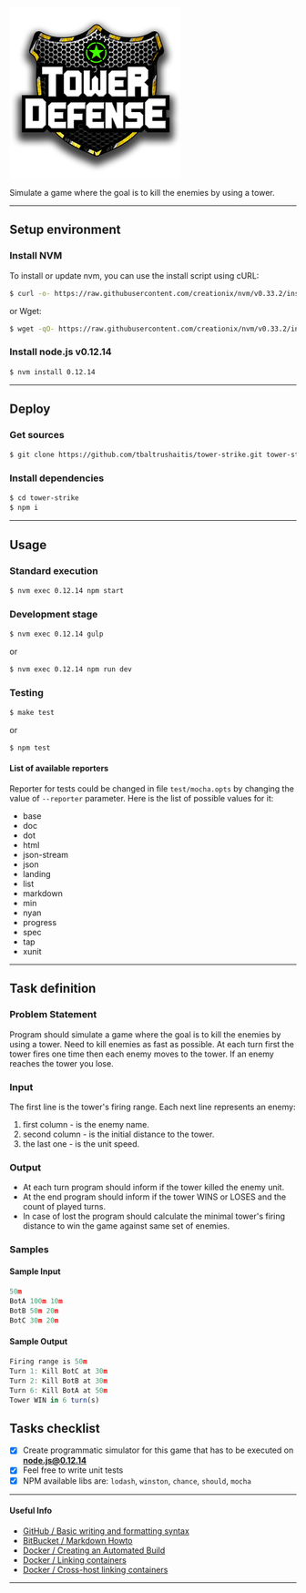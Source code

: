 ![Tower Strike Logo](logo-tower-strike.png)

Simulate a game where the goal is to kill the enemies by using a tower.

--------

## Setup environment ##

### Install NVM ###

To install or update nvm, you can use the install script using cURL:

```bash
$ curl -o- https://raw.githubusercontent.com/creationix/nvm/v0.33.2/install.sh | bash
```

or Wget:

```bash
$ wget -qO- https://raw.githubusercontent.com/creationix/nvm/v0.33.2/install.sh | bash
```

### Install node.js v0.12.14 ###

```bash
$ nvm install 0.12.14
```

--------
## Deploy ##

### Get sources ###

```bash
$ git clone https://github.com/tbaltrushaitis/tower-strike.git tower-strike
```

### Install dependencies ###

```bash
$ cd tower-strike
$ npm i
```

--------
## Usage ##

### Standard execution ###

```bash
$ nvm exec 0.12.14 npm start
```

### Development stage ###

```bash
$ nvm exec 0.12.14 gulp
```
or
```bash
$ nvm exec 0.12.14 npm run dev
```

### Testing ###

```bash
$ make test
```
or
```bash
$ npm test
```

#### List of available reporters ####
Reporter for tests could be changed in file `test/mocha.opts` by changing the value of `--reporter` parameter.
Here is the list of possible values for it:
 - base
 - doc
 - dot
 - html
 - json-stream
 - json
 - landing
 - list
 - markdown
 - min
 - nyan
 - progress
 - spec
 - tap
 - xunit

--------
## Task definition ##

### Problem Statement ###
Program should simulate a game where the goal is to kill the enemies by using a tower.
Need to kill enemies as fast as possible.
At each turn first the tower fires one time then each enemy moves to the tower.
If an enemy reaches the tower you lose.

### Input ###
The first line is the tower's firing range.
Each next line represents an enemy:
1. first column - is the enemy name.
2. second column - is the initial distance to the tower.
3. the last one - is the unit speed.

### Output ###
 - At each turn program should inform if the tower killed the enemy unit.
 - At the end program should inform if the tower WINS or LOSES and the count of played turns.
 - In case of lost the program should calculate the minimal tower's firing distance to win the game against same set of enemies.

### Samples ###

#### Sample Input ####
```javascript
50m
BotA 100m 10m
BotB 50m 20m
BotC 30m 20m
```

#### Sample Output ####
```javascript
Firing range is 50m
Turn 1: Kill BotC at 30m
Turn 2: Kill BotB at 30m
Turn 6: Kill BotA at 50m
Tower WIN in 6 turn(s)
```

## Tasks checklist ##

 - [x] Create programmatic simulator for this game that has to be executed on **node.js@0.12.14**
 - [x] Feel free to write unit tests
 - [x] NPM available libs are: `lodash`, `winston`, `chance`, `should`, `mocha`

--------

#### Useful Info ####

 - [GitHub / Basic writing and formatting syntax](https://help.github.com/articles/basic-writing-and-formatting-syntax/)
 - [BitBucket / Markdown Howto](https://bitbucket.org/tutorials/markdowndemo)
 - [Docker / Creating an Automated Build](https://docs.docker.com/docker-hub/builds/)
 - [Docker / Linking containers](https://docs.docker.com/engine/userguide/networking/default_network/dockerlinks.md)
 - [Docker / Cross-host linking containers](https://docs.docker.com/engine/admin/ambassador_pattern_linking.md)

--------
